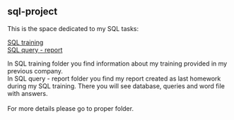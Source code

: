 ## sql-project

This is the space dedicated to my SQL tasks:

[SQL training](https://github.com/alicjasaw/sql-project/blob/main/SQL%20training)
<br> [SQL query - report](https://github.com/alicjasaw/sql-project/blob/main/SQL%20query%20-%20report)

In SQL training folder you find information about my training provided in my previous company.
<br> In SQL query - report folder you find my report created as last homework during my SQL training. There you will see database, queries and word file with answers.
<br> <br> For more details please go to proper folder.
